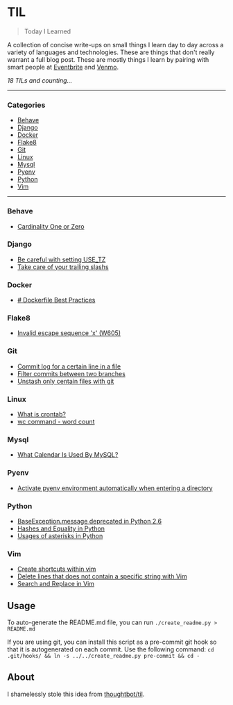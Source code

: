 # TIL

> Today I Learned

A collection of concise write-ups on small things I learn day to day across a
variety of languages and technologies. These are things that don't really
warrant a full blog post. These are mostly things I learn by pairing with
smart people at [Eventbrite](http://www.eventbrite.com/) and [Venmo](https://venmo.com/).

_18 TILs and counting..._

---

### Categories

* [Behave](#behave)
* [Django](#django)
* [Docker](#docker)
* [Flake8](#flake8)
* [Git](#git)
* [Linux](#linux)
* [Mysql](#mysql)
* [Pyenv](#pyenv)
* [Python](#python)
* [Vim](#vim)

---

### Behave

- [Cardinality One or Zero](behave/cardinality-one-or-zero.md)

### Django

- [Be careful with setting USE_TZ](django/aware_use_tz.md)
- [Take care of your trailing slashs](django/trailing_slash_on_django.md)

### Docker

- [# Dockerfile Best Practices](docker/summary-best-practices.md)

### Flake8

- [Invalid escape sequence 'x' (W605)](flake8/w605.md)

### Git

- [Commit log for a certain line in a file](git/commit-log-for-a-certain-line.md)
- [Filter commits between two branches](git/filter-commits-between-two-branches.md)
- [Unstash only centain files with git](git/unstash-only-certain-files.md)

### Linux

- [What is crontab?](linux/how-to-use-crontab-command.md)
- [wc command - word count](linux/word-count-command.md)

### Mysql

- [What Calendar Is Used By MySQL?](mysql/mysql-calendar.md)

### Pyenv

- [Activate pyenv environment automatically when entering a directory](pyenv/activate-pyenv-automatically.md)

### Python

- [BaseException.message deprecated in Python 2.6](python/base_exception_message_was_deprecated.md)
- [Hashes and Equality in Python](python/hashes-and-equality.md)
- [Usages of asterisks in Python](python/asterisks-on-python.md)

### Vim

- [Create shortcuts within vim](vim/create-shortcut-vim.md)
- [Delete lines that does not contain a specific string with Vim](vim/delete-lines-does-not-contain-string.md)
- [Search and Replace in Vim](vim/search-and-replace.md)

## Usage

To auto-generate the README.md file, you can run
    `./create_readme.py > README.md`

If you are using git, you can install this script as a pre-commit git hook so
that it is autogenerated on each commit.  Use the following command:
    `cd .git/hooks/ && ln -s ../../create_readme.py pre-commit && cd -`

## About

I shamelessly stole this idea from
[thoughtbot/til](https://github.com/thoughtbot/til).

